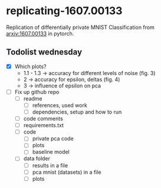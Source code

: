 # replicating-1607.00133
Replication of differentially private MNIST Classification from [arxiv:1607.00133](https://arxiv.org/abs/1607.00133) in pytorch.

## Todolist wednesday
- [X] Which plots?
  - 1.1 - 1.3 -> accuracy for different levels of noise (fig. 3)
  - 2 -> accuracy for epsilon, deltas (fig. 4)
  - 3 -> influence of epsilon on pca 
- [ ] Fix up github repo
  - [ ] readme
    - [ ] references, used work
    - [ ] dependencies, setup and how to run
  - [ ] code comments 
  - [ ] requirements.txt
  - [ ] code 
    - [ ] private pca code
    - [ ] plots
    - [ ] baseline model
  - [ ] data folder
    - [ ] results in a file 
    - [ ] pca mnist (datasets) in a file
    - [ ] plots

